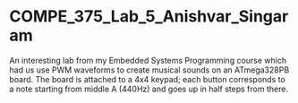 # COMPE_375_Lab_5_Anishvar_Singaram
An interesting lab from my Embedded Systems Programming course which had us use PWM waveforms to create musical sounds on an ATmega328PB board. The board is attached to a 4x4 keypad; each button corresponds to a note starting from middle A (440Hz) and goes up in half steps from there.
